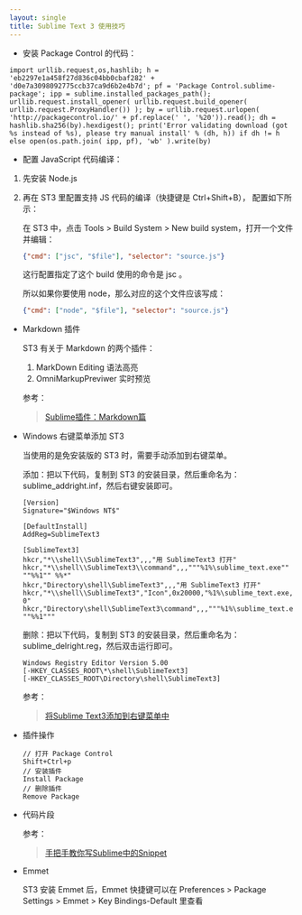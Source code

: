 ```yaml
---
layout: single
title: Sublime Text 3 使用技巧
---
```


- 安装 Package Control 的代码：

```shell
import urllib.request,os,hashlib; h = 'eb2297e1a458f27d836c04bb0cbaf282' + 'd0e7a3098092775ccb37ca9d6b2e4b7d'; pf = 'Package Control.sublime-package'; ipp = sublime.installed_packages_path(); urllib.request.install_opener( urllib.request.build_opener( urllib.request.ProxyHandler()) ); by = urllib.request.urlopen( 'http://packagecontrol.io/' + pf.replace(' ', '%20')).read(); dh = hashlib.sha256(by).hexdigest(); print('Error validating download (got %s instead of %s), please try manual install' % (dh, h)) if dh != h else open(os.path.join( ipp, pf), 'wb' ).write(by)
```

- 配置 JavaScript 代码编译：

1. 先安装 Node.js
1. 再在 ST3 里配置支持 JS 代码的编译（快捷键是 Ctrl+Shift+B）， 配置如下所示：

    在 ST3 中，点击 Tools > Build System > New build system，打开一个文件并编辑：

    ```json
    {"cmd": ["jsc", "$file"], "selector": "source.js"}
    ```

    这行配置指定了这个 build 使用的命令是 jsc 。

    所以如果你要使用 node，那么对应的这个文件应该写成：

    ```json
    {"cmd": ["node", "$file"], "selector": "source.js"}
    ```

- Markdown 插件

    ST3 有关于 Markdown 的两个插件：

    1. MarkDown Editing 语法高亮
    2. OmniMarkupPreviwer 实时预览

    参考：
    > [Sublime插件：Markdown篇](http://www.jianshu.com/p/aa30cc25c91b)

- Windows 右键菜单添加 ST3

    当使用的是免安装版的 ST3 时，需要手动添加到右键菜单。

    添加：把以下代码，复制到 ST3 的安装目录，然后重命名为：sublime_addright.inf，然后右键安装即可。

    ```shell
    [Version]
    Signature="$Windows NT$"

    [DefaultInstall]
    AddReg=SublimeText3

    [SublimeText3]
    hkcr,"*\\shell\\SublimeText3",,,"用 SublimeText3 打开"
    hkcr,"*\\shell\\SublimeText3\\command",,,"""%1%\sublime_text.exe"" ""%%1"" %%*"
    hkcr,"Directory\shell\SublimeText3",,,"用 SublimeText3 打开"
    hkcr,"*\\shell\\SublimeText3","Icon",0x20000,"%1%\sublime_text.exe, 0"
    hkcr,"Directory\shell\SublimeText3\command",,,"""%1%\sublime_text.exe"" ""%%1"""
    ```

    删除：把以下代码，复制到 ST3 的安装目录，然后重命名为：sublime_delright.reg，然后双击运行即可。

    ```shell
    Windows Registry Editor Version 5.00
    [-HKEY_CLASSES_ROOT\*\shell\SublimeText3]
    [-HKEY_CLASSES_ROOT\Directory\shell\SublimeText3]
    ```

    参考：
    > [将Sublime Text3添加到右键菜单中](http://my.oschina.net/adairs/blog/466777)

- 插件操作

    ```shell
    // 打开 Package Control
    Shift+Ctrl+p
    // 安装插件
    Install Package
    // 删除插件
    Remove Package
    ```

- 代码片段

    参考：
    > [手把手教你写Sublime中的Snippet](http://www.jianshu.com/p/356bd7b2ea8e)

- Emmet

    ST3 安装 Emmet 后，Emmet 快捷键可以在 Preferences > Package Settings > Emmet > Key Bindings-Default 里查看
